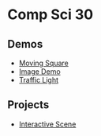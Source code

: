 # Comp Sci 30

## Demos
- [Moving Square](moving-square)
- [Image Demo](image-demo)
- [Traffic Light](traffic-light)

## Projects
- [Interactive Scene](interactive-scene)
